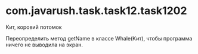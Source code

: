 # com.javarush.task.task12.task1202
Кит, коровий потомок

Переопределить метод getName в классе Whale(Кит), чтобы программа ничего не выводила на экран.

